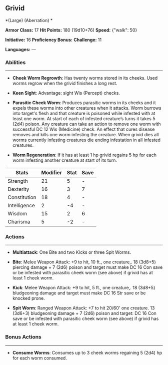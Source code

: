 ## Grivid
*(Large) (Aberration) *

**Armor Class:** 17
**Hit Points:** 180 (19d10+76)
**Speed:** {"walk": 50}

**Initiative:** 16
**Proficiency Bonus:**
**Challenge:** 11

**Languages:** —

### Abilities
 --- 
- **Cheek Worm Regrowth**: Has twenty worms stored in its cheeks. Used worms regrow when the grivid finishes a long rest.

- **Keen Sight**: Advantage: sight Wis (Percept) checks.

- **Parasitic Cheek Worm**: Produces parasitic worms in its cheeks and it expels these worms into other creatures when it attacks. Worm burrows into target's flesh and that creature is poisoned while infested with at least one worm. At start of each of infested creature’s turns it takes 5 (2d4) poison. Any creature can take an action to remove one worm with successful DC 12 Wis (Medicine) check. An effect that cures disease removes and kills one worm infesting the creature. When grivid dies all worms currently infesting creatures die ending infestation in all infested creatures.

- **Worm Regeneration**: If it has at least 1 hp grivid regains 5 hp for each worm infesting another creature at start of its turn.



| Stats | Modifier | Stat | Save
| ---- | ---- | ---- | ---- |
| Strength | 21 | 5 | - |
| Dexterity | 16 | 3 | 7 |
| Constitution | 18 | 4 | - |
| Intelligence | 2 | -4 | - |
| Wisdom | 15 | 2 | 6 |
| Charisma | 5 | -2 | - |

### Actions
 --- 
- **Multiattack**: One Bite and two Kicks or three Spit Worms.

- **Bite**: Melee Weapon Attack: +9 to hit, 10 ft., one creature,. 18 (3d8+5) piercing damage + 7 (2d6) poison and target must make DC 16 Con save or be infested with parasitic cheek worm (see above) if grivid has at least 1 cheek worm.

- **Kick**: Melee Weapon Attack: +9 to hit, 5 ft., one creature,. 18 (3d8+5) bludgeoning damage and target must make DC 16 Str save or be knocked prone.

- **Spit Worm**: Ranged Weapon Attack: +7 to hit 20/60' one creature. 13 (3d6+3) bludgeoning damage + 7 (2d6) poison and target: DC 16 Con save or be infested with parasitic cheek worm (see above) if grivid has at least 1 cheek worm.

### Bonus Actions
 --- 
- **Consume Worms**: Consumes up to 3 cheek worms regaining 5 (2d4) hp for each worm consumed.

